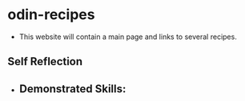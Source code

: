 # odin-recipes
- This website will contain a main page and links to several recipes.

## Self Reflection
- Demonstrated Skills:
    - 
